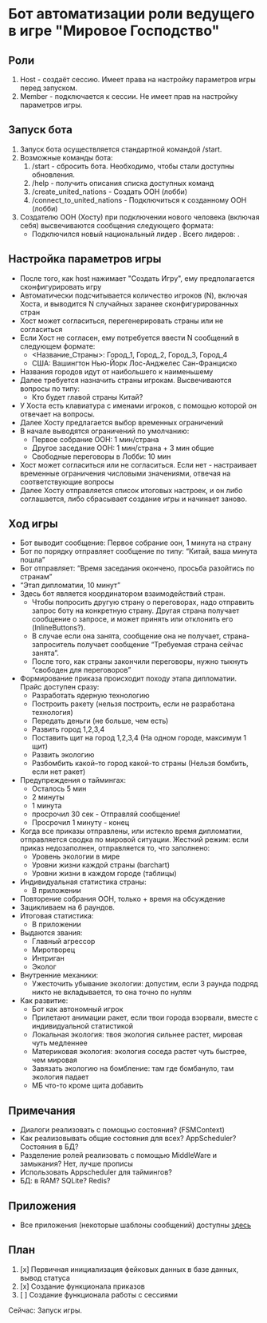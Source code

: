 # Бот автоматизации роли ведущего в игре "Мировое Господство"

## Роли

1. Host - создаёт сессию. Имеет права на настройку параметров игры перед запуском.
2. Member - подключается к сессии. Не имеет прав на настройку параметров игры.

## Запуск бота

1. Запуск бота осуществляется стандартной командой /start.
2. Возможные команды бота:
    1. /start - сбросить бота. Необходимо, чтобы стали доступны обновления.
    2. /help - получить описания списка доступных команд
    3. /create_united_nations - Создать ООН (лобби)
    4. /connect_to_united_nations - Подключиться к созданному ООН (лобби)
3. Создателю ООН (Хосту) при подключении нового человека (включая себя) высвечиваются
    сообщения следующего формата:
    - Подключился новый национальный лидер <username>. Всего лидеров: <N>.

## Настройка параметров игры

- После того, как host нажимает "Создать Игру", ему предполагается сконфигурировать игру
- Автоматически подсчитывается количество игроков (N), включая Хоста,
    и выводится N случайных заранее сконфигурированных стран
- Хост может согласиться, перегенерировать страны или не согласиться
- Если Хост не согласен, ему потребуется ввести N сообщений в следующем формате:
    - <Название_Страны>: Город_1, Город_2, Город_3, Город_4
    - США: Вашингтон Нью-Йорк Лос-Анджелес Сан-Франциско
- Названия городов идут от наибольшего к наименьшему
- Далее требуется назначить страны игрокам. Высвечиваются вопросы по типу:
    - Кто будет главой страны Китай?
- У Хоста есть клавиатура с именами игроков, с помощью которой он отвечает на вопросы.
- Далее Хосту предлагается выбор временных ограничений
- В начале выводятся ограничений по умолчанию:
    - Первое собрание ООН: 1 мин/страна
    - Другое заседание ООН: 1 мин/страна + 3 мин общие
    - Свободные переговоры в Лобби: 10 мин
- Хост может согласиться или не согласиться. Если нет - настраивает временные ограничения
    числовыми значениями, отвечая на соответствующие вопросы
- Далее Хосту отправляется список итоговых настроек, и он либо соглашается,
    либо сбрасывает создание игры и начинает заново.

## Ход игры

- Бот выводит сообщение: Первое собрание оон, 1 минута на страну
- Бот  по порядку отправляет сообщение по типу: “Китай, ваша минута пошла”
- Бот отправляет: “Время заседания окончено, просьба разойтись по странам”
- “Этап дипломатии, 10 минут”
- Здесь бот является координатором взаимодействий стран.
    - Чтобы попросить другую страну о переговорах, надо отправить запрос боту на конкретную страну. Другая страна получает сообщение о запросе, и может принять или отклонить его (InlineButtons?).
    - В случае если она занята, сообщение она не получает, страна-запроситель получает сообщение “Требуемая страна сейчас занята”.
    - После того, как страны закончили переговоры, нужно тыкнуть “свободен для переговоров”
- Формирование приказа происходит походу этапа дипломатии. Прайс доступен сразу:
    - Разработать ядерную технологию
    - Построить ракету (нельзя построить, если не разработана технология)
    - Передать деньги (не больше, чем есть)
    - Развить город 1,2,3,4
    - Поставить щит на город 1,2,3,4 (На одном городе, максимум 1 щит)
    - Развить экологию
    - Разбомбить какой–то город какой-то страны (Нельзя бомбить, если нет ракет)
- Предупреждения о таймингах:
    - Осталось 5 мин
    - 2 минуты
    - 1 минута
    - просрочил 30 сек - Отправляй сообщение!
    - Просрочил 1 минуту - конец
- Когда все приказы отправлены, или истекло время дипломатии, отправляется сводка по мировой ситуации. Жесткий режим: если приказ недозаполнен, отправляется то, что заполнено:
    - Уровень экологии в мире
    - Уровни жизни каждой страны (barchart)
    - Уровни жизни в каждом городе (таблицы)
- Индивидуальная статистика страны:
    - В приложении
- Повторение собрания ООН, только + время на обсуждение
- Зацикливаем на 6 раундов.
- Итоговая статистика:
    - В приложении
- Выдаются звания:
    - Главный агрессор
    - Миротворец
    - Интриган
    - Эколог
- Внутренние механики:
    - Ужесточить убывание экологии: допустим, если 3 раунда подряд никто не вкладывается, то она точно по нулям
- Как развитие:
    - Бот как автономный игрок
    - Прилетают анимации ракет, если твои города взорвали, вместе с индивидуальной статистикой
    - Локальная экология: твоя экология сильнее растет, мировая чуть медленнее
    - Материковая экология: экология соседа растет чуть быстрее, чем мировая
    - Завязать экологию на бомбление: там где бомбануло, там экология падает
    - МБ что-то кроме щита добавить

## Примечания

- Диалоги реализовать с помощью состояния? (FSMContext)
- Как реализовывать общие состояния для всех? AppScheduler? Состояния в БД?
- Разделение ролей реализовать с помощью MiddleWare и замыкания? Нет, лучше прописы
- Использовать Appscheduler для таймингов?
- БД: в RAM? SQLite? Redis?

## Приложения
- Все приложения (некоторые шаблоны сообщений) доступны [здесь](https://docs.google.com/document/d/1yT7HXiv8WFPXGPJRs9FgIYt1yvzAjAVVEuHLa6oIrZA/edit#)

## План
1. [x] Первичная инициализация фейковых данных в базе данных, вывод статуса
2. [x] Создание функционала приказов
3. [ ] Создание функционала работы с сессиями

Сейчас: Запуск игры.
